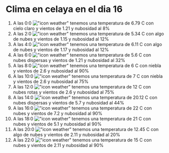 # Clima en celaya en el dia 16

1. A las 0:0 !["icon weather"](http://openweathermap.org/img/w/02n.png) tenemos una temperatura de 6.79 C con cielo claro y  vientos de 1.21 y nubosidad al 8%
1. A las 2:0 !["icon weather"](http://openweathermap.org/img/w/02n.png) tenemos una temperatura de 5.34 C con algo de nubes y  vientos de 1.15 y nubosidad al 12%
1. A las 4:0 !["icon weather"](http://openweathermap.org/img/w/02n.png) tenemos una temperatura de 6.11 C con algo de nubes y  vientos de 1.17 y nubosidad al 12%
1. A las 6:0 !["icon weather"](http://openweathermap.org/img/w/03n.png) tenemos una temperatura de 5.6 C con nubes dispersas y  vientos de 1.21 y nubosidad al 32%
1. A las 8:0 !["icon weather"](http://openweathermap.org/img/w/50n.png) tenemos una temperatura de 6 C con niebla y  vientos de 2.6 y nubosidad al 90%
1. A las 10:0 !["icon weather"](http://openweathermap.org/img/w/50d.png) tenemos una temperatura de 7 C con niebla y  vientos de 2.6 y nubosidad al 75%
1. A las 12:0 !["icon weather"](http://openweathermap.org/img/w/04d.png) tenemos una temperatura de 12 C con nubes rotas y  vientos de 2.6 y nubosidad al 75%
1. A las 14:0 !["icon weather"](http://openweathermap.org/img/w/03d.png) tenemos una temperatura de 20.12 C con nubes dispersas y  vientos de 5.7 y nubosidad al 44%
1. A las 16:0 !["icon weather"](http://openweathermap.org/img/w/04d.png) tenemos una temperatura de 22 C con nubes y  vientos de 7.2 y nubosidad al 90%
1. A las 18:0 !["icon weather"](http://openweathermap.org/img/w/04d.png) tenemos una temperatura de 21 C con nubes y  vientos de 5.1 y nubosidad al 90%
1. A las 20:0 !["icon weather"](http://openweathermap.org/img/w/02n.png) tenemos una temperatura de 12.45 C con algo de nubes y  vientos de 2.11 y nubosidad al 20%
1. A las 22:0 !["icon weather"](http://openweathermap.org/img/w/04n.png) tenemos una temperatura de 15 C con nubes y  vientos de 2.11 y nubosidad al 90%
